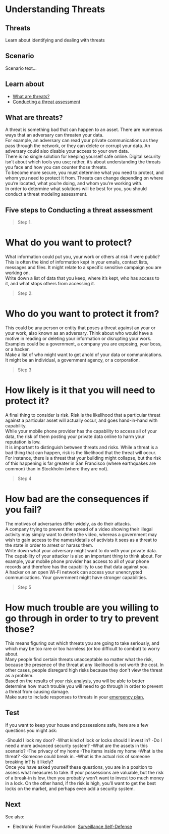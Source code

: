 # Understanding Threats
## Threats

Learn about identifying and dealing with threats



## Scenario

Scenario text...


## Learn about

- [What are threats?](en/topics/practice-2-planning/1-threats/3-1-learn.md)
- [Conducting a threat assessment](en/topics/practice-2-planning/1-threats/3-2-learn.md)



## What are threats?

A threat is something bad that can happen to an asset. There are numerous ways that an adversary can threaten your data.
<br>
For example, an adversary can read your private communications as they pass through the network, or they can delete or corrupt your data. An adversary could also disable your access to your own data.
<br>
There is no single solution for keeping yourself safe online. Digital security isn’t about which tools you use; rather, it’s about understanding the threats you face and how you can counter those threats.
<br>
To become more secure, you must determine what you need to protect, and whom you need to protect it from. Threats can change depending on where you’re located, what you’re doing, and whom you’re working with.
<br>
In order to determine what solutions will be best for you, you should conduct a threat modeling assessment.



## Five steps to Conducting a threat assessment


> Step 1.
# What do you want to protect?

What information could put you, your work or others at risk if were public? This is often the kind of information kept in your emails, contact lists, messages and files. It might relate to a specific sensitive campaign you are working on.
<br>
Write down a list of data that you keep, where it’s kept, who has access to it, and what stops others from accessing it.
<br>

> Step 2.
# Who do you want to protect it from?

This could be any person or entity that poses a threat against an your or your work, also known as an adversary. Think about who would have a motive in reading or deleting your information or disrupting your work.
<br>
Examples could be a government, a company you are exposing, your boss, or a hacker.
<br>
Make a list of who might want to get ahold of your data or communications. It might be an individual, a government agency, or a corporation.
<br>

> Step 3
# How likely is it that you will need to protect it?

A final thing to consider is risk. Risk is the likelihood that a particular threat against a particular asset will actually occur, and goes hand-in-hand with capability.
<br>
While your mobile phone provider has the capability to access all of your data, the risk of them posting your private data online to harm your reputation is low.
<br>
It is important to distinguish between threats and risks. While a threat is a bad thing that can happen, risk is the likelihood that the threat will occur.
<br>
For instance, there is a threat that your building might collapse, but the risk of this happening is far greater in San Francisco (where earthquakes are common) than in Stockholm (where they are not).
<br>
> Step 4
# How bad are the consequences if you fail?

The motives of adversaries differ widely, as do their attacks.
<br>
A company trying to prevent the spread of a video showing their illegal activity may simply want to delete the video, whereas a government may wish to gain access to the names/details of activists it sees as a threat to the state in order to arrest or harass them.
<br>
Write down what your adversary might want to do with your private data.
<br>
The capability of your attacker is also an important thing to think about. For example, your mobile phone provider has access to all of your phone records and therefore has the capability to use that data against you.
<br>
A hacker on an open Wi-Fi network can access your unencrypted communications. Your government might have stronger capabilities.

> Step 5
# How much trouble are you willing to go through in order to try to prevent those?

This means figuring out which threats you are going to take seriously, and which may be too rare or too harmless (or too difficult to combat) to worry about.
<br>
Many people find certain threats unacceptable no matter what the risk, because the presence of the threat at any likelihood is not worth the cost. In other cases, people disregard high risks because they don't view the threat as a problem.
<Br>
Based on the results of your [risk analysis](en/topics/practice-2-planning/2-assess-risk/1-1-intro.md), you will be able to better determine how much trouble you will need to go through in order to prevent a threat from causing damage.
<br>
Make sure to include responses to threats in your [emergency plan.](en/topics/practice-2-planning/4-emergency-plan/1-1-intro.md)



## Test

If you want to keep your house and possessions safe, here are a few questions you might ask:

-Should I lock my door?
-What kind of lock or locks should I invest in?
-Do I need a more advanced security system?
-What are the assets in this scenario?
  -The privacy of my home
  -The items inside my home
-What is the threat?
  -Someone could break in.
  -What is the actual risk of someone breaking in? Is it likely?
<br>
Once you have asked yourself these questions, you are in a position to assess what measures to take. If your possessions are valuable, but the risk of a break-in is low, then you probably won’t want to invest too much money in a lock. On the other hand, if the risk is high, you’ll want to get the best locks on the market, and perhaps even add a security system.


## Next

See also:
* Electronic Frontier Foundation: [Surveillance Self-Defense](https://ssd.eff.org/en/module/introduction-threat-modeling)



